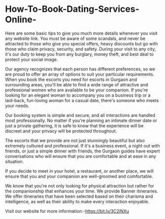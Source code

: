 # How-To-Book-Dating-Services-Online-
Here are some basic tips to give you much more details whenever you visit any website link. You must be aware of some scandals, and never be attracted to those who give you special offers, heavy discounts but go with those who claim privacy, security, and safety. During your visit to any city, it's our duty to keep you from any burglary, money theft, and best deal to protect your social image.

Our agency recognizes that each person has different preferences, so we are proud to offer an array of options to suit your particular requirements. When you book the escorts you need for escorts in Gurgaon and surrounding areas, you'll be able to find a wide range of attractive and professional women who are available to be your companion. If you're looking for an elegant woman to accompany you on a business trip or a laid-back, fun-loving woman for a casual date, there's someone who meets your needs.

Our booking system is simple and secure, and all interactions are handled most professionally. No matter if you're planning an intimate dinner date or just a private gathering, it is safe to know that the experience will be discreet and your privacy will be protected throughout. 

The escorts that we provide are not just stunningly beautiful but also extremely cultured and professional. If it's a business event, a night out with friends, or just a simple dinner with friends, the Gurgaon guides have expert conversations who will ensure that you are comfortable and at ease in any situation.

If you decide to meet in your hotel, a restaurant, or another place, we will ensure that you and your companion are well-groomed and comfortable.

We know that you're not only looking for physical attraction but rather for the companionship that enhances your time. We provide Banner itineraries. We offer itineraries that have been selected based on their charisma and intelligence, as well as their ability to make every interaction enjoyable.

Visit our website for more information:-https://bit.ly/3C2iNXu



